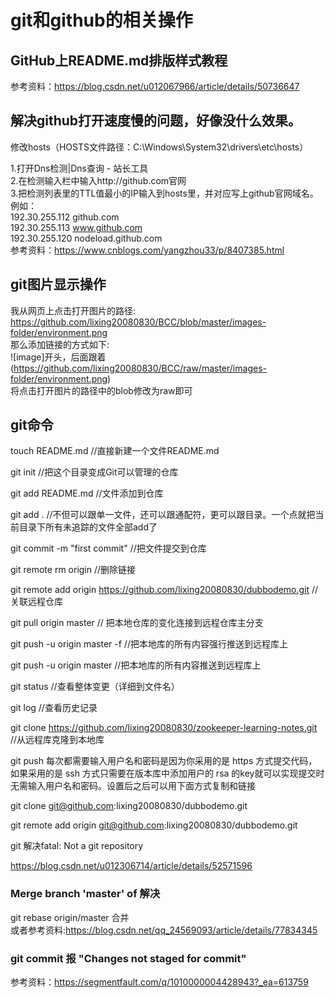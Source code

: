 # git和github的相关操作

GitHub上README.md排版样式教程
-----
参考资料：https://blog.csdn.net/u012067966/article/details/50736647<br>

解决github打开速度慢的问题，好像没什么效果。
------
修改hosts（HOSTS文件路径：C:\Windows\System32\drivers\etc\hosts）<br>

1.打开Dns检测|Dns查询 - 站长工具<br>
2.在检测输入栏中输入http://github.com官网<br>
3.把检测列表里的TTL值最小的IP输入到hosts里，并对应写上github官网域名。<br>
例如：<br>
192.30.255.112 github.com<br>
192.30.255.113 www.github.com<br>
192.30.255.120 nodeload.github.com<br>
参考资料：https://www.cnblogs.com/yangzhou33/p/8407385.html<br>

git图片显示操作
------
我从网页上点击打开图片的路径:<br>
https://github.com/lixing20080830/BCC/blob/master/images-folder/environment.png<br>
那么添加链接的方式如下:<br>
![image]开头，后面跟着(https://github.com/lixing20080830/BCC/raw/master/images-folder/environment.png)<br>
将点击打开图片的路径中的blob修改为raw即可<br>

git命令
------
touch README.md //直接新建一个文件README.md

git init //把这个目录变成Git可以管理的仓库<br>

git add README.md //文件添加到仓库<br>

git add . //不但可以跟单一文件，还可以跟通配符，更可以跟目录。一个点就把当前目录下所有未追踪的文件全部add了<br>

git commit -m "first commit" //把文件提交到仓库<br>

git remote rm origin //删除链接<br>

git remote add origin https://github.com/lixing20080830/dubbodemo.git  //关联远程仓库<br>

git pull origin master // 把本地仓库的变化连接到远程仓库主分支<br>
 
git push -u origin master -f //把本地库的所有内容强行推送到远程库上<br>

git push -u origin master //把本地库的所有内容推送到远程库上<br>

git status //查看整体变更（详细到文件名）<br>

git log //查看历史记录<br>

git clone https://github.com/lixing20080830/zookeeper-learning-notes.git  //从远程库克隆到本地库<br>

git push 每次都需要输入用户名和密码是因为你采用的是 https 方式提交代码，如果采用的是 ssh 方式只需要在版本库中添加用户的
rsa 的key就可以实现提交时无需输入用户名和密码。设置后之后可以用下面方式复制和链接<br>
 
git clone git@github.com:lixing20080830/dubbodemo.git<br>

git remote add origin git@github.com:lixing20080830/dubbodemo.git<br>
 
git 解决fatal: Not a git repository<br>
 
https://blog.csdn.net/u012306714/article/details/52571596<br>

### Merge branch 'master' of 解决

git rebase origin/master 合并<br>
或者参考资料:https://blog.csdn.net/qq_24569093/article/details/77834345<br>

### git commit 报 "Changes not staged for commit"<br>
参考资料：https://segmentfault.com/q/1010000004428943?_ea=613759<br>
